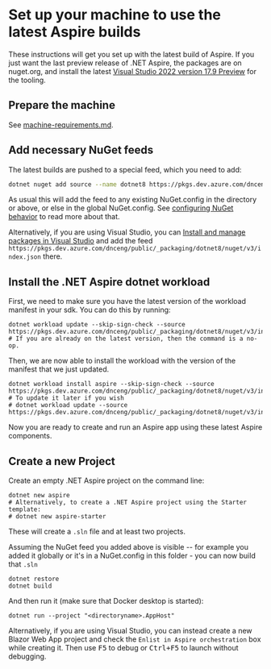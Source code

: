# Set up your machine to use the latest Aspire builds

These instructions will get you set up with the latest build of Aspire. If you just want the last preview release of .NET Aspire, the packages are on nuget.org, and install the latest [Visual Studio 2022 version 17.9 Preview](https://visualstudio.microsoft.com/vs/preview/) for the tooling.

## Prepare the machine

See [machine-requirements.md](machine-requirements.md).

## Add necessary NuGet feeds

The latest builds are pushed to a special feed, which you need to add:
```sh
dotnet nuget add source --name dotnet8 https://pkgs.dev.azure.com/dnceng/public/_packaging/dotnet8/nuget/v3/index.json
```

As usual this will add the feed to any existing NuGet.config in the directory or above, or else in the global NuGet.config. See [configuring NuGet behavior](https://learn.microsoft.com/en-us/nuget/consume-packages/configuring-nuget-behavior) to read more about that.

Alternatively, if you are using Visual Studio, you can [Install and manage packages in Visual Studio](https://learn.microsoft.com/nuget/consume-packages/install-use-packages-visual-studio#package-sources) and add the feed `https://pkgs.dev.azure.com/dnceng/public/_packaging/dotnet8/nuget/v3/index.json` there.

## Install the .NET Aspire dotnet workload

First, we need to make sure you have the latest version of the workload manifest in your sdk. You can do this by running:

```shell
dotnet workload update --skip-sign-check --source https://pkgs.dev.azure.com/dnceng/public/_packaging/dotnet8/nuget/v3/index.json
# If you are already on the latest version, then the command is a no-op.
```

Then, we are now able to install the workload with the version of the manifest that we just updated.

```shell
dotnet workload install aspire --skip-sign-check --source https://pkgs.dev.azure.com/dnceng/public/_packaging/dotnet8/nuget/v3/index.json
# To update it later if you wish
# dotnet workload update --source https://pkgs.dev.azure.com/dnceng/public/_packaging/dotnet8/nuget/v3/index.json
```

Now you are ready to create and run an Aspire app using these latest Aspire components.

## Create a new Project

Create an empty .NET Aspire project on the command line:
```shell
dotnet new aspire
# Alternatively, to create a .NET Aspire project using the Starter template:
# dotnet new aspire-starter
```

These will create a `.sln` file and at least two projects.

Assuming the NuGet feed you added above is visible -- for example you added it globally or it's in a NuGet.config in this folder - you can now build that `.sln`
```shell
dotnet restore
dotnet build
```

And then run it (make sure that Docker desktop is started):
```shell
dotnet run --project "<directoryname>.AppHost"
```

Alternatively, if you are using Visual Studio, you can instead create a new Blazor Web App project and check the `Enlist in Aspire orchestration` box while creating it. Then use <kbd>F5</kbd> to debug or <kbd>Ctrl+F5</kbd> to launch without debugging.
